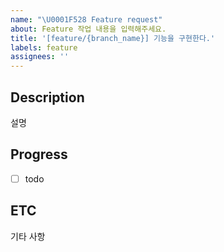 ```yaml
---
name: "\U0001F528 Feature request"
about: Feature 작업 내용을 입력해주세요.
title: '[feature/{branch_name}] 기능을 구현한다.'
labels: feature
assignees: ''
---
```


## Description

설명

## Progress

- [ ] todo

## ETC

기타 사항
